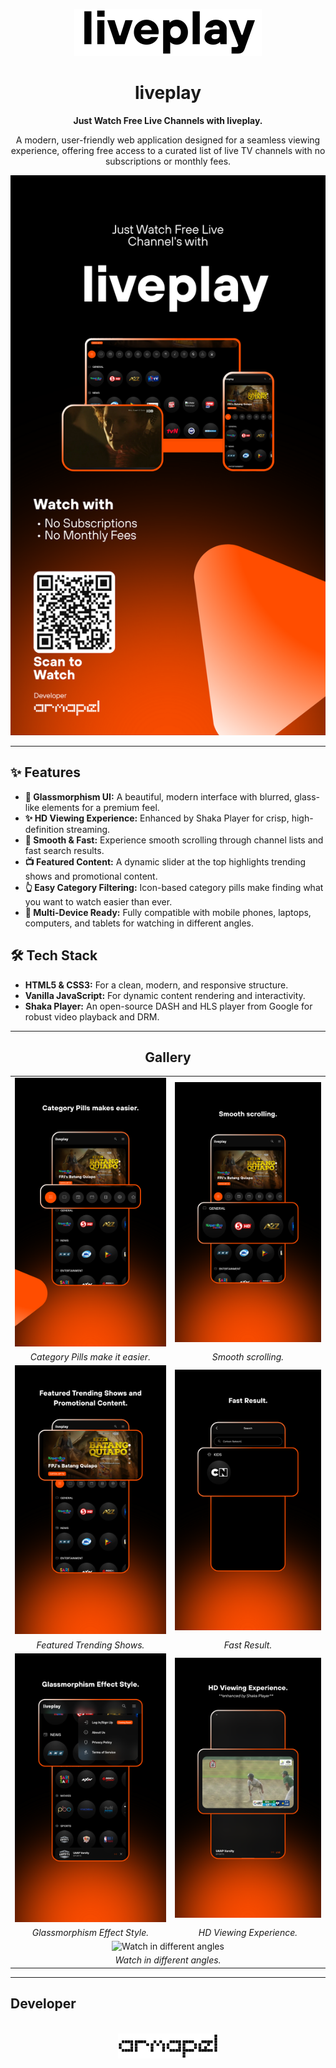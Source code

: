 <p align="center">
  <img src="logo/liveplay-logo-black.png" alt="liveplay logo" width="300"/>
</p>

<h1 align="center">liveplay</h1>

<p align="center">
  <strong>Just Watch Free Live Channels with liveplay.</strong>
</p>

<p align="center">
  A modern, user-friendly web application designed for a seamless viewing experience, offering free access to a curated list of live TV channels with no subscriptions or monthly fees.
</p>

<p align="center">
  <img src="logo/feature1.png" alt="liveplay Promotional Poster" width="600"/>
</p>

---

## ✨ Features

*   **💎 Glassmorphism UI:** A beautiful, modern interface with blurred, glass-like elements for a premium feel.
*   **✨ HD Viewing Experience:** Enhanced by Shaka Player for crisp, high-definition streaming.
*   **🚀 Smooth & Fast:** Experience smooth scrolling through channel lists and fast search results.
*   **📺 Featured Content:** A dynamic slider at the top highlights trending shows and promotional content.
*   **👆 Easy Category Filtering:** Icon-based category pills make finding what you want to watch easier than ever.
*   **📱 Multi-Device Ready:** Fully compatible with mobile phones, laptops, computers, and tablets for watching in different angles.

## 🛠️ Tech Stack

*   **HTML5 & CSS3:** For a clean, modern, and responsive structure.
*   **Vanilla JavaScript:** For dynamic content rendering and interactivity.
*   **Shaka Player:** An open-source DASH and HLS player from Google for robust video playback and DRM.

---

<h2 align="center">Gallery</h2>

<table align="center">
  <tr>
    <td align="center"><img src="logo/feature2.png" alt="Category Pills" width="300"></td>
    <td align="center"><img src="logo/feature3.png" alt="Smooth Scrolling" width="300"></td>
  </tr>
  <tr>
    <td align="center"><em>Category Pills make it easier.</em></td>
    <td align="center"><em>Smooth scrolling.</em></td>
  </tr>
  <tr>
    <td align="center"><img src="logo/feature4.png" alt="Featured Content" width="300"></td>
    <td align="center"><img src="logo/feature5.png" alt="Fast Search Results" width="300"></td>
  </tr>
  <tr>
    <td align="center"><em>Featured Trending Shows.</em></td>
    <td align="center"><em>Fast Result.</em></td>
  </tr>
  <tr>
    <td align="center"><img src="logo/feature6.png" alt="Glassmorphism Effect" width="300"></td>
    <td align="center"><img src="logo/feature7.png" alt="HD Viewing Experience" width="300"></td>
  </tr>
   <tr>
    <td align="center"><em>Glassmorphism Effect Style.</em></td>
    <td align="center"><em>HD Viewing Experience.</em></td>
  </tr>
   <tr>
    <td colspan="2" align="center"><img src="logo/feature8.png" alt="Watch in different angles" width="600"></td>
  </tr>
  <tr>
    <td colspan="2" align="center"><em>Watch in different angles.</em></td>
  </tr>
</table>

---

## Developer

<p align="center"><br>
  <img src="logo/armapel-logo-black.png" alt="armapel logo" height="40">
</p>
